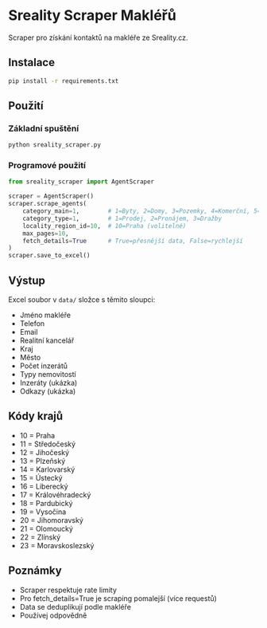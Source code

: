 # Sreality Scraper Makléřů

Scraper pro získání kontaktů na makléře ze Sreality.cz.

## Instalace

```bash
pip install -r requirements.txt
```

## Použití

### Základní spuštění
```bash
python sreality_scraper.py
```

### Programové použití
```python
from sreality_scraper import AgentScraper

scraper = AgentScraper()
scraper.scrape_agents(
    category_main=1,        # 1=Byty, 2=Domy, 3=Pozemky, 4=Komerční, 5=Ostatní
    category_type=1,        # 1=Prodej, 2=Pronájem, 3=Dražby
    locality_region_id=10,  # 10=Praha (volitelné)
    max_pages=10,
    fetch_details=True      # True=přesnější data, False=rychlejší
)
scraper.save_to_excel()
```

## Výstup

Excel soubor v `data/` složce s těmito sloupci:
- Jméno makléře
- Telefon
- Email
- Realitní kancelář
- Kraj
- Město
- Počet inzerátů
- Typy nemovitostí
- Inzeráty (ukázka)
- Odkazy (ukázka)

## Kódy krajů

- 10 = Praha
- 11 = Středočeský
- 12 = Jihočeský
- 13 = Plzeňský
- 14 = Karlovarský
- 15 = Ústecký
- 16 = Liberecký
- 17 = Královéhradecký
- 18 = Pardubický
- 19 = Vysočina
- 20 = Jihomoravský
- 21 = Olomoucký
- 22 = Zlínský
- 23 = Moravskoslezský

## Poznámky

- Scraper respektuje rate limity
- Pro fetch_details=True je scraping pomalejší (více requestů)
- Data se deduplikují podle makléře
- Používej odpovědně
